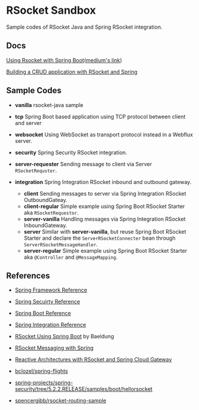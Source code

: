 # RSocket Sandbox

Sample codes of RSocket Java  and Spring RSocket integration.

## Docs

[Using Rsocket with Spring Boot](./docs/GUIDE.md)([medium's link](https://medium.com/@hantsy/using-rsocket-with-spring-boot-cfc67924d06a))

[Building a CRUD application with RSocket and Spring](./docs/crud.md)

## Sample Codes

* **vanilla**  rsocket-java sample

* **tcp** Spring Boot based application using TCP protocol between client and server 

* **websocket** Using WebSocket as transport protocol instead in a Webflux server.

* **security**  Spring Security RSocket integration.

* **server-requester**  Sending message to client via Server `RSocketRequster`.

* **integration**  Spring Integration RSocket inbound and outbound gateway.

  * **client** Sending messages to server via Spring Integration RSocket OutboundGateay.
  * **client-regular** Simple example using Spring Boot RSocket Starter aka  `RSocketRequestor`.
  * **server-vanilla** Handling messages via Spring Integration RSocket InboundGateway.
  * **server**  Similar with **server-vanilla**, but reuse Spring Boot RSocket Starter  and declare the `ServerRSocketConnecter`  bean through `ServerRSocketMessageHandler`.
  * **server-regular** Simple example using Spring Boot RSocket Starter aka `@Controller` and `@MessageMapping`.

## References

* [Spring Framework Reference](https://docs.spring.io/spring-framework/docs/current/spring-framework-reference/web-reactive.html#rsocket)
* [Spring Secuirty Reference](https://docs.spring.io/spring-security/site/docs/current/reference/html/rsocket.html)
* [Spring Boot Reference](https://docs.spring.io/spring-boot/docs/2.2.4.RELEASE/reference/htmlsingle/#boot-features-rsocket)
* [Spring Integration Reference](https://docs.spring.io/spring-integration/reference/html/rsocket.html)
* [RSocket Using Spring Boot](https://www.baeldung.com/spring-boot-rsocket) by Baeldung
* [RSocket Messaging with Spring](https://www.youtube.com/watch?v=iSSrZoGtoSE)
* [Reactive Architectures with RSocket and Spring Cloud Gateway](https://www.youtube.com/watch?v=PfbycN_eqhg)

* [bclozel/spring-flights](https://github.com/bclozel/spring-flights)
* [spring-projects/spring-security/tree/5.2.2.RELEASE/samples/boot/hellorsocket](https://github.com/spring-projects/spring-security/tree/5.2.2.RELEASE/samples/boot/hellorsocket)
* [spencergibb/rsocket-routing-sample](https://github.com/spencergibb/rsocket-routing-sample)







